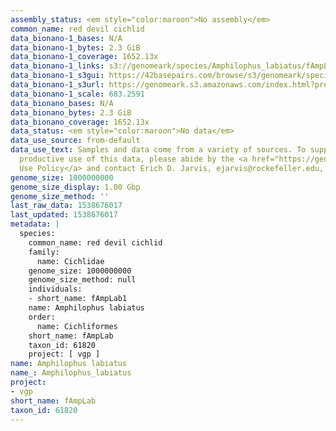 ```yaml
---
assembly_status: <em style="color:maroon">No assembly</em>
common_name: red devil cichlid
data_bionano-1_bases: N/A
data_bionano-1_bytes: 2.3 GiB
data_bionano-1_coverage: 1652.13x
data_bionano-1_links: s3://genomeark/species/Amphilophus_labiatus/fAmpLab1/genomic_data/bionano/<br>
data_bionano-1_s3gui: https://42basepairs.com/browse/s3/genomeark/species/Amphilophus_labiatus/fAmpLab1/genomic_data/bionano/
data_bionano-1_s3url: https://genomeark.s3.amazonaws.com/index.html?prefix=species/Amphilophus_labiatus/fAmpLab1/genomic_data/bionano/
data_bionano-1_scale: 683.2591
data_bionano_bases: N/A
data_bionano_bytes: 2.3 GiB
data_bionano_coverage: 1652.13x
data_status: <em style="color:maroon">No data</em>
data_use_source: from-default
data_use_text: Samples and data come from a variety of sources. To support fair and
  productive use of this data, please abide by the <a href="https://genome10k.soe.ucsc.edu/data-use-policies/">Data
  Use Policy</a> and contact Erich D. Jarvis, ejarvis@rockefeller.edu, with any questions.
genome_size: 1000000000
genome_size_display: 1.00 Gbp
genome_size_method: ''
last_raw_data: 1538676017
last_updated: 1538676017
metadata: |
  species:
    common_name: red devil cichlid
    family:
      name: Cichlidae
    genome_size: 1000000000
    genome_size_method: null
    individuals:
    - short_name: fAmpLab1
    name: Amphilophus labiatus
    order:
      name: Cichliformes
    short_name: fAmpLab
    taxon_id: 61820
    project: [ vgp ]
name: Amphilophus labiatus
name_: Amphilophus_labiatus
project:
- vgp
short_name: fAmpLab
taxon_id: 61820
---
```

